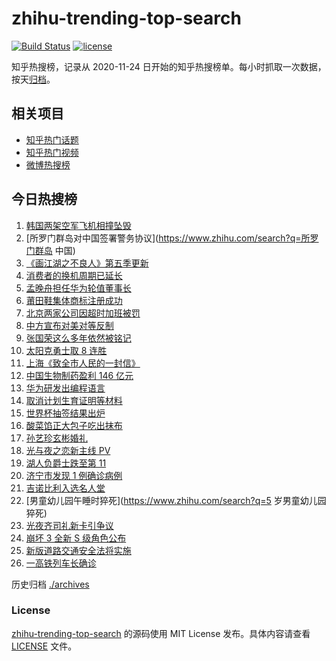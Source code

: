 # zhihu-trending-top-search

[![Build Status](https://github.com/justjavac/zhihu-trending-top-search/workflows/ci/badge.svg?branch=main)](https://github.com/justjavac/zhihu-trending-top-search/actions)
[![license](https://img.shields.io/github/license/justjavac/zhihu-trending-top-search)](https://github.com/justjavac/zhihu-trending-top-search/blob/main/LICENSE)

知乎热搜榜，记录从 2020-11-24 日开始的知乎热搜榜单。每小时抓取一次数据，按天[归档](./archives)。

## 相关项目

- [知乎热门话题](https://github.com/justjavac/zhihu-trending-hot-questions)
- [知乎热门视频](https://github.com/justjavac/zhihu-trending-hot-video)
- [微博热搜榜](https://github.com/justjavac/weibo-trending-hot-search)

## 今日热搜榜

<!-- BEGIN -->
<!-- 最后更新时间 Sat Apr 02 2022 11:22:36 GMT+0800 (China Standard Time) -->

1. [韩国两架空军飞机相撞坠毁](https://www.zhihu.com/search?q=韩国空军飞机)
1. [所罗门群岛对中国签署警务协议](https://www.zhihu.com/search?q=所罗门群岛 中国)
1. [《画江湖之不良人》第五季更新](https://www.zhihu.com/search?q=画江湖之不良人)
1. [消费者的换机周期已延长](https://www.zhihu.com/search?q=换机)
1. [孟晚舟担任华为轮值董事长](https://www.zhihu.com/search?q=孟晚舟)
1. [莆田鞋集体商标注册成功](https://www.zhihu.com/search?q=莆田鞋)
1. [北京两家公司因超时加班被罚](https://www.zhihu.com/search?q=超时加班)
1. [中方宣布对美对等反制](https://www.zhihu.com/search?q=中方宣布对美对等反制)
1. [张国荣这么多年依然被铭记](https://www.zhihu.com/search?q=张国荣)
1. [太阳克勇士取 8 连胜](https://www.zhihu.com/search?q=菲尼克斯太阳)
1. [上海《致全市人民的一封信》](https://www.zhihu.com/search?q=致全市人民的一封信)
1. [中国生物制药盈利 146 亿元](https://www.zhihu.com/search?q=中国生物制药)
1. [华为研发出编程语言](https://www.zhihu.com/search?q=华为仓颉)
1. [取消计划生育证明等材料](https://www.zhihu.com/search?q=取消计划生育证明等材料)
1. [世界杯抽签结果出炉](https://www.zhihu.com/search?q=世界杯抽签)
1. [酸菜馅正大包子吃出抹布](https://www.zhihu.com/search?q=正大包子)
1. [孙艺珍玄彬婚礼](https://www.zhihu.com/search?q=玄彬结婚)
1. [光与夜之恋新主线 PV](https://www.zhihu.com/search?q=光与夜之恋)
1. [湖人负爵士跌至第 11](https://www.zhihu.com/search?q=湖人)
1. [济宁市发现 1 例确诊病例](https://www.zhihu.com/search?q=济宁确诊)
1. [吉诺比利入选名人堂](https://www.zhihu.com/search?q=吉诺比利)
1. [男童幼儿园午睡时猝死](https://www.zhihu.com/search?q=5 岁男童幼儿园猝死)
1. [光夜齐司礼新卡引争议](https://www.zhihu.com/search?q=齐司礼)
1. [崩坏 3 全新 S 级角色公布](https://www.zhihu.com/search?q=崩坏3)
1. [新版道路交通安全法将实施](https://www.zhihu.com/search?q=道路交通安全法)
1. [一高铁列车长确诊](https://www.zhihu.com/search?q=高铁列车长确诊)

<!-- END -->

历史归档 [./archives](./archives)

### License

[zhihu-trending-top-search](https://github.com/justjavac/zhihu-trending-top-search)
的源码使用 MIT License 发布。具体内容请查看 [LICENSE](./LICENSE) 文件。
